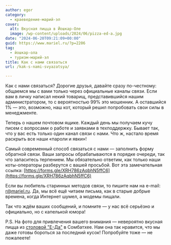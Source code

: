 ```yaml
---
author: egor
category:
  - краеведение-марий-эл
cover:
  alt: Вкусная пицца в Йошкар-Оле
  image: /wp-content/uploads/2024/06/pizza-ed-a.jpg
date: "2024-06-20T09:21:09+00:00"
guid: https://www.mariel.ru/?p=2206
tag:
  - йошкар-ола
  - туризм-марий-эл
title: Как с нами связаться
url: /kak-s-nami-svyazatsya/

---
```

Как с нами связаться? Дорогие друзья, давайте сразу по-честному: общаемся мы с вами только через официальные каналы связи. Если вам в личку написал некий товарищ, представившийся нашим администратором, то с вероятностью 99% это мошенник. А оставшийся 1% — это, возможно, наш кот, который решил попробовать свои силы в менеджменте.

Теперь о нашем почтовом ящике. Каждый день мы получаем кучу писем с вопросами о работе и заявками в техподдержку. Бывает так, что у вас есть только один канал связи с нами. Что ж, настало время раскрыть все наши «пароли и явки»!

Самый современный способ связаться с нами — заполнить форму обратной связи. Ваши запросы обрабатываются в порядке очереди, так что запаситесь терпением. Мы обязательно ответим, как только наши коты-операторы разберутся с вашей просьбой. Вот эта замечательная ссылка: [https://forms.gle/XRH786zAqbhN5ffC6](https://forms.gle/XRH786zAqbhN5ffC6)

Если вы любитель старинных методов связи, то пишите нам на e-mail: [r@mariel.ru](mailto:r@mariel.ru). Да, мы всё ещё читаем письма, как в старые добрые времена, когда Интернет шумел, а модемы пищали.

Так что ждём ваших сообщений, и помните — у нас всё серьёзно и официально, но с капелькой юмора!

P.S. На фото для привлечения вашего внимания — невероятно вкусная пицца из [столовой "Е-Да"](/e-da/) в Сомбатхее. Нам она так нравится, что мы даже готовы бороться за последний кусок! Попробуйте тоже — не пожалеете!
